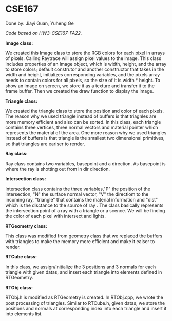 # CSE167
Done by: Jiayi Guan, Yuheng Ge


*Code based on HW3-CSE167-FA22.*

**Image class:**

We created this Image class to store the RGB colors for each pixel in arrays of pixels. Calling Raytrace will assign pixel values to the image. This class includes properties of an Image object, which is width, height, and the array to store colors; default construtor and another constructor that takes in the width and height, initializes corresponding variables, and the pixels array needs to contain colors for all pixels, so the size of it is width * height. To show an image on screen, we store it as a texture and transfer it to the frame buffer. Then we created the draw function to display the image.

**Triangle class:**


We created the triangle class to store the position and color of each pixels. The reason why we used triangle instead of buffers is that triagnles are more memory efficient and also can be sorted. In this class, each triangle contains three vertices, three normal vectors and material pointer which represents the material of the area. One more reason why we used triangles instead of buffers is that triangle is the smallest two dimensional primitives, so that triangles are eariser to render.

**Ray class:**

Ray class contains two variables, basepoint and a direction. As basepoint is where the ray is shotting out from in dir direction.

**Intersection class:**

Intersection class contains the three variables,"P" the position of the intersection, "N" the surface normal vector, "V" the directiom to the incoming ray, "triangle" that contains the material information and "dist" which is the disctance to the source of ray . The class basically represents the intersection point of a ray with a triangle or a scence. We will be finding the color of each pixel with intersect and lights.

**RTGeometry class:**

This class was modified from geometry class that we replaced the buffers with triangles to make the memory more efficient and make it eaiser to render.

**RTCube class:**

In this class, we assign/initialize the 3 positions and 3 normals for each triangle with given datas, and insert each triangle into elements defined in RTGeometry.

**RTObj class:**

RTObj.h is modified as RTGeometry is created.
In RTObj.cpp, we wrote the post processing of triangles. Similar to RTCube.h, given datas, we store the positions and normals at corresponding index into each triangle and insert it into elements list.



